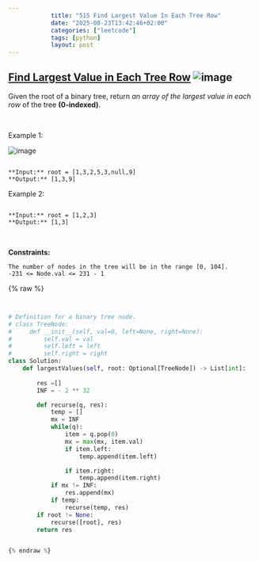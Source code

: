 ```yaml
---
            title: "515 Find Largest Value In Each Tree Row"
            date: "2025-08-23T13:42:46+02:00"
            categories: ["leetcode"]
            tags: [python]
            layout: post
---
```

            
## [Find Largest Value in Each Tree Row](https://leetcode.com/problems/find-largest-value-in-each-tree-row) ![image](https://img.shields.io/badge/Difficulty-Medium-orange)

Given the root of a binary tree, return *an array of the largest value in each row* of the tree **(0-indexed)**.

 

Example 1:

![image](https://assets.leetcode.com/uploads/2020/08/21/largest_e1.jpg)
```

**Input:** root = [1,3,2,5,3,null,9]
**Output:** [1,3,9]

```

Example 2:

```

**Input:** root = [1,2,3]
**Output:** [1,3]

```

 

**Constraints:**

	The number of nodes in the tree will be in the range [0, 104].
	-231 <= Node.val <= 231 - 1

{% raw %}


```python


# Definition for a binary tree node.
# class TreeNode:
#     def __init__(self, val=0, left=None, right=None):
#         self.val = val
#         self.left = left
#         self.right = right
class Solution:
    def largestValues(self, root: Optional[TreeNode]) -> List[int]:
        
        res =[]
        INF = - 2 ** 32

        def recurse(q, res):
            temp = []
            mx = INF
            while(q):
                item = q.pop(0)
                mx = max(mx, item.val)
                if item.left:
                    temp.append(item.left)

                if item.right:
                    temp.append(item.right)
            if mx != INF:
                res.append(mx)
            if temp:
                recurse(temp, res)
        if root != None:
            recurse([root], res)
        return res


{% endraw %}
```
